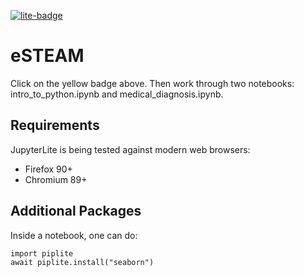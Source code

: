 [![lite-badge](https://jupyterlite.rtfd.io/en/latest/_static/badge.svg)](https://jdh4.github.io/esteam-jupyterlite/)

# eSTEAM

Click on the yellow badge above. Then work through two notebooks: intro_to_python.ipynb and medical_diagnosis.ipynb.

## Requirements

JupyterLite is being tested against modern web browsers:

- Firefox 90+
- Chromium 89+

## Additional Packages

Inside a notebook, one can do:

```
import piplite
await piplite.install("seaborn")
```
